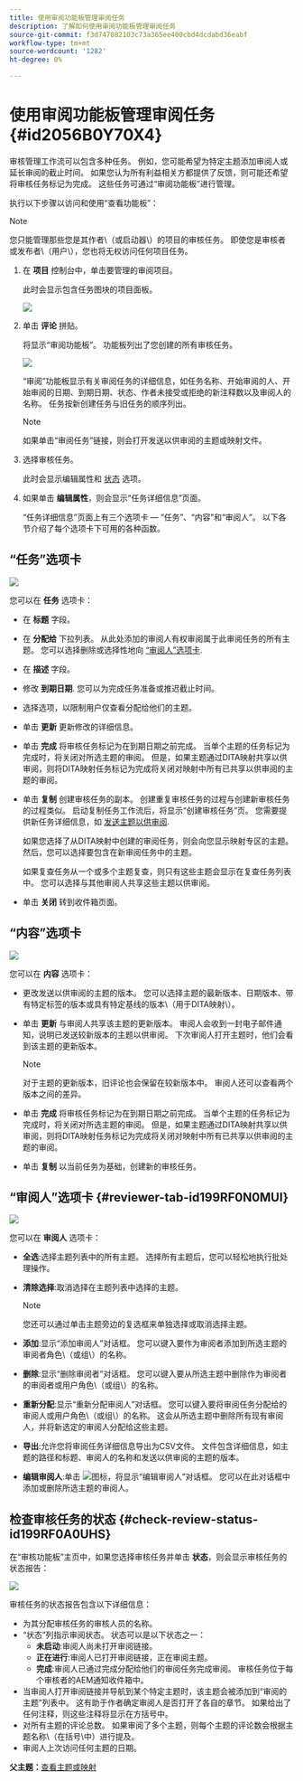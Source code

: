```yaml
---
title: 使用审阅功能板管理审阅任务
description: 了解如何使用审阅功能板管理审阅任务
source-git-commit: f3d747082103c73a365ee400cbd4dcdabd36eabf
workflow-type: tm+mt
source-wordcount: '1282'
ht-degree: 0%

---
```



# 使用审阅功能板管理审阅任务 {#id2056B0Y70X4}

审核管理工作流可以包含多种任务。 例如，您可能希望为特定主题添加审阅人或延长审阅的截止时间。 如果您认为所有利益相关方都提供了反馈，则可能还希望将审核任务标记为完成。 这些任务可通过“审阅功能板”进行管理。

执行以下步骤以访问和使用“查看功能板”：

>[!NOTE]
>
> 您只能管理那些您是其作者\（或启动器\）的项目的审核任务。 即使您是审核者或发布者\（用户\），您也将无权访问任何项目任务。

1. 在 **项目** 控制台中，单击要管理的审阅项目。

   此时会显示包含任务图块的项目面板。

   ![](images/review-management.png)

1. 单击 **评论** 拼贴。

   将显示“审阅功能板”。 功能板列出了您创建的所有审核任务。

   ![](images/review-dashboard.png)

   “审阅”功能板显示有关审阅任务的详细信息，如任务名称、开始审阅的人、开始审阅的日期、到期日期、状态、作者未接受或拒绝的新注释数以及审阅人的名称。 任务按新创建任务与旧任务的顺序列出。

   >[!NOTE]
   >
   > 如果单击“审阅任务”链接，则会打开发送以供审阅的主题或映射文件。

1. 选择审核任务。

   此时会显示编辑属性和 [状态](#check-review-status-id199RF0A0UHS) 选项。

1. 如果单击 **编辑属性**，则会显示“任务详细信息”页面。

   “任务详细信息”页面上有三个选项卡 — “任务”、“内容”和“审阅人”。 以下各节介绍了每个选项卡下可用的各种函数。


## “任务”选项卡

![](images/review-task-page.png)

您可以在 **任务** 选项卡：

- 在 **标题** 字段。
- 在 **分配给** 下拉列表。 从此处添加的审阅人有权审阅属于此审阅任务的所有主题。 您可以选择删除或选择性地向 [“审阅人”选项卡](#reviewer-tab-id199RF0N0MUI).
- 在 **描述** 字段。
- 修改 **到期日期**. 您可以为完成任务准备或推迟截止时间。
- 选择选项，以限制用户仅查看分配给他们的主题。
- 单击 **更新** 更新修改的详细信息。
- 单击 **完成** 将审核任务标记为在到期日期之前完成。 当单个主题的任务标记为完成时，将关闭对所选主题的审阅。 但是，如果主题通过DITA映射共享以供审阅，则将DITA映射任务标记为完成将关闭对映射中所有已共享以供审阅的主题的审阅。
- 单击 **复制** 创建审核任务的副本。 创建重复审核任务的过程与创建新审核任务的过程类似。 启动复制任务工作流后，将显示“创建审核任务”页。 您需要提供新任务详细信息，如 [发送主题以供审阅](review-send-topics-for-review.md#).

   如果您选择了从DITA映射中创建的审阅任务，则会向您显示映射专区的主题。 然后，您可以选择要包含在新审阅任务中的主题。

   如果复查任务从一个或多个主题复查，则只有这些主题会显示在复查任务列表中。 您可以选择与其他审阅人共享这些主题以供审阅。

- 单击 **关闭** 转到收件箱页面。

## “内容”选项卡

![](images/review-content-page.png)

您可以在 **内容** 选项卡：

- 更改发送以供审阅的主题的版本。 您可以选择主题的最新版本、日期版本、带有特定标签的版本或具有特定基线的版本\（用于DITA映射\）。

- 单击 **更新** 与审阅人共享该主题的更新版本。 审阅人会收到一封电子邮件通知，说明已发送较新版本的主题以供审阅。 下次审阅人打开主题时，他们会看到该主题的更新版本。

   >[!NOTE]
   >
   > 对于主题的更新版本，旧评论也会保留在较新版本中。 审阅人还可以查看两个版本之间的差异。

- 单击 **完成** 将审核任务标记为在到期日期之前完成。 当单个主题的任务标记为完成时，将关闭对所选主题的审阅。 但是，如果主题通过DITA映射共享以供审阅，则将DITA映射任务标记为完成将关闭对映射中所有已共享以供审阅的主题的审阅。

- 单击 **复制** 以当前任务为基础，创建新的审核任务。


## “审阅人”选项卡 {#reviewer-tab-id199RF0N0MUI}

![](images/reviewers-tab.png)

您可以在 **审阅人** 选项卡：

- **全选**:选择主题列表中的所有主题。 选择所有主题后，您可以轻松地执行批处理操作。
- **清除选择**:取消选择在主题列表中选择的主题。

   >[!NOTE]
   >
   > 您还可以通过单击主题旁边的复选框来单独选择或取消选择主题。

- **添加**:显示“添加审阅人”对话框。 您可以键入要作为审阅者添加到所选主题的审阅者角色\（或组\）的名称。
- **删除**:显示“删除审阅者”对话框。 您可以键入要从所选主题中删除作为审阅者的审阅者或用户角色\（或组\）的名称。
- **重新分配**:显示“重新分配审阅人”对话框。 您可以键入要将审阅任务分配给的审阅人或用户角色\（或组\）的名称。 这会从所选主题中删除所有现有审阅人，并将新选定的审阅人分配给这些主题。
- **导出**:允许您将审阅任务详细信息导出为CSV文件。 文件包含详细信息，如主题的路径和标题、审阅人的名称和发送以供审阅的主题的版本。
- **编辑审阅人**:单击 ![](images/edit_pencil_icon.svg)图标，将显示“编辑审阅人”对话框。 您可以在此对话框中添加或删除所选主题的审阅人。

## 检查审核任务的状态 {#check-review-status-id199RF0A0UHS}

在“审核功能板”主页中，如果您选择审核任务并单击 **状态**，则会显示审核任务的状态报告：

![](images/review-status-report.png)

审核任务的状态报告包含以下详细信息：

- 为其分配审核任务的审核人员的名称。
- “状态”列指示审阅状态。 状态可以是以下状态之一：
   - **未启动**:审阅人尚未打开审阅链接。
   - **正在进行**:审阅人已打开审阅链接，正在审阅主题。
   - **完成**:审阅人已通过完成分配给他们的审阅任务完成审阅。 审核任务位于每个审核者的AEM通知收件箱中。
- 当审阅人打开审阅链接并导航到某个特定主题时，该主题会被添加到“审阅的主题”列表中。 这有助于作者确定审阅人是否打开了各自的章节。 如果给出了任何注释，则这些注释将显示在方括号中。
- 对所有主题的评论总数。 如果审阅了多个主题，则每个主题的评论数会根据主题名称\（在括号\中）进行提及。
- 审阅人上次访问任何主题的日期。

**父主题：**[&#x200B;查看主题或映射](review.md)

